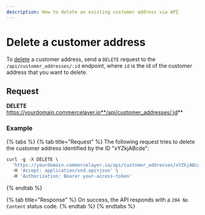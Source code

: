 ```yaml
---
description: How to delete an existing customer address via API
---
```


# Delete a customer address

To <a href="https://docs.commercelayer.io/developers/deleting-resources" target="_blank">delete</a> a customer address, send a `DELETE` request to the `/api/customer_addresses/:id` endpoint, where `id` is the id of the customer address that you want to delete.

## Request

**DELETE** https://yourdomain.commercelayer.io**/api/customer_addresses/:id**

### Example

{% tabs %}
{% tab title="Request" %}
The following request tries to delete the customer address identified by the ID "xYZkjABcde":

```javascript
curl -g -X DELETE \
  'https://yourdomain.commercelayer.io/api/customer_addresses/xYZkjABcde' \
  -H 'Accept: application/vnd.api+json' \
  -H 'Authorization: Bearer your-access-token'
```
{% endtab %}

{% tab title="Response" %}
On success, the API responds with a `204 No Content` status code.
{% endtab %}
{% endtabs %}

